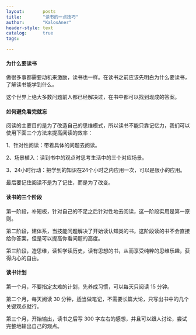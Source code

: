 ```yaml
---
layout:       posts
title:        "读书的一点技巧"
author:       "KalosAner"
header-style: text
catalog:      true
tags:

---
```


#### 为什么要读书

做很多事都需要动机来激励，读书也一样。在读书之前应该先明白为什么要读书，了解读书能学到什么。

这个世界上绝大多数问题前人都已经解决过，在书中都可以找到现成的答案。

#### 如何避免看完就忘

阅读的主要目的是为了改造自己的思维模式，所以读书不能只靠记忆力，我们可以使用下面三个方法来提高阅读的效率：

1、针对性阅读：带着具体的问题去阅读。

2、场景植入：读到书中的观点时思考生活中的三个对应场景。

3、24小时行动：把学到的知识在24个小时之内应用一次，可以是很小的应用。

最后要记住阅读不是为了记住，而是为了改变。

#### 读书的三个阶段

第一阶段，补短板，针对自己的不足之后针对性地去阅读，这一阶段实用是第一原则。

第二阶段，建体系，当技能问题解决了开始读认知类的书，这阶段读的书不会直接给你答案，但是可以提高你看问题的高度。

第三阶段，造思维，读哲学读历史，读有思想的书，从而享受纯粹的思维乐趣，获得内心的自由。

#### 读书计划

第一个月，不要指定太难的计划，先养成习惯，可以每天只阅读 15 分钟。

第二个月，每天阅读 30 分钟，适当做笔记，不需要长篇大论，只写出书中的几个关键观点就行。

第三个月，开始输出，读书之后写 300 字左右的感想，并且可以跟人讨论，尝试完整地输出自己的观点。
